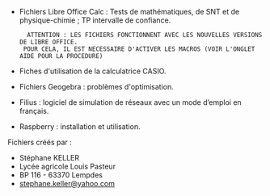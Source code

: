 - Fichiers Libre Office Calc :
        Tests de mathématiques, de SNT et de physique-chimie ; TP intervalle de confiance.
 
        ATTENTION : LES FICHIERS FONCTIONNENT AVEC LES NOUVELLES VERSIONS DE LIBRE OFFICE.
       POUR CELA, IL EST NECESSAIRE D'ACTIVER LES MACROS (VOIR L'ONGLET AIDE POUR LA PROCEDURE)

- Fiches d'utilisation de la calculatrice CASIO.
- Fichiers Geogebra : problèmes d'optimisation.
- Filius : logiciel de simulation de réseaux avec un mode d’emploi en français.
- Raspberry : installation et utilisation.

Fichiers créés par :
- Stéphane KELLER
- Lycée agricole Louis Pasteur
- BP 116 - 63370 Lempdes
- stephane.keller@yahoo.com
